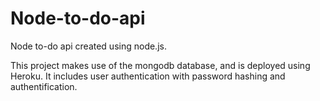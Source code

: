 # Node-to-do-api

Node to-do api created using node.js.

This project makes use of the mongodb database, and is deployed using Heroku.
It includes user authentication with password hashing and authentification.
